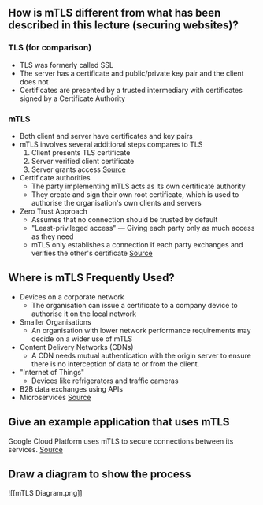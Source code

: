 ## How is mTLS different from what has been described in this lecture (securing websites)?

### TLS (for comparison)
- TLS was formerly called SSL
- The server has a certificate and public/private key pair and the client does not
- Certificates are presented by a trusted intermediary with certificates signed by a Certificate Authority

### mTLS
- Both client and server have certificates and key pairs
- mTLS involves several additional steps compares to TLS
	1. Client presents TLS certificate
	2. Server verified client certificate
	3. Server grants access
		[Source](https://www.cloudflare.com/en-gb/learning/access-management/what-is-mutual-tls/)
- Certificate authorities
	- The party implementing mTLS acts as its own certificate authority
	- They create and sign their own root certificate, which is used to authorise the organisation's own clients and servers
- Zero Trust Approach
	- Assumes that no connection should be trusted by default
	- "Least-privileged access" — Giving each party only as much access as they need
	- mTLS only establishes a connection if each party exchanges and verifies the other's certificate
		[Source](https://www.integrate.io/glossary/what-is-mtls/)

## Where is mTLS Frequently Used?
 - Devices on a corporate network
	 - The organisation can issue a certificate to a company device to authorise it on the local network
 - Smaller Organisations
	 - An organisation with lower network performance requirements may decide on a wider use of mTLS
 - Content Delivery Networks (CDNs)
	 - A CDN needs mutual authentication with the origin server to ensure there is no interception of data to or from the client.
 - "Internet of Things"
	 - Devices like refrigerators and traffic cameras 
 - B2B data exchanges using APIs
 - Microservices
	 [Source](https://www.f5.com/labs/learning-center/what-is-mtls)

## Give an example application that uses mTLS
Google Cloud Platform uses mTLS to secure connections between its services. [Source](https://www.bastionxp.com/mutual-tls/)

## Draw a diagram to show the process
![[mTLS Diagram.png]]